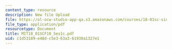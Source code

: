 ```yaml
---
content_type: resource
description: New file Upload
file: https://ol-ocw-studio-app-qa.s3.amazonaws.com/courses/18-01sc-single-variable-calculus-fall-2010/c1d53189e48dc5e363a361930a1327e1_MIT18_01SCF10_Ses1c.pdf
file_type: application/pdf
resourcetype: Document
title: MIT18_01SCF10_Ses1c.pdf
uid: c1d53189-e48d-c5e3-63a3-61930a1327e1
---
```

